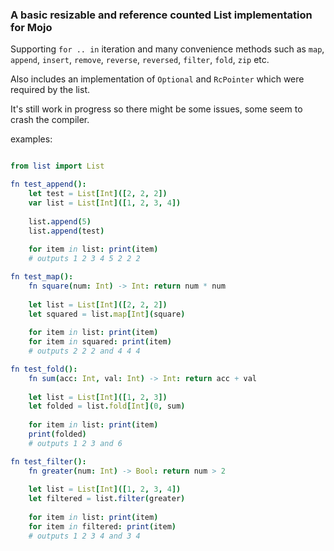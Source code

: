 ### A basic resizable and reference counted List implementation for Mojo
Supporting `for .. in` iteration and many convenience methods such as `map`, `append`, `insert`, `remove`, `reverse`, `reversed`, `filter`, `fold`, `zip` etc.

Also includes an implementation of `Optional` and `RcPointer` which were required by the list.

It's still work in progress so there might be some issues, some seem to crash the compiler.

examples:
```nim

from list import List

fn test_append():
    let test = List[Int]([2, 2, 2])
    var list = List[Int]([1, 2, 3, 4])
    
    list.append(5)
    list.append(test)
    
    for item in list: print(item)
    # outputs 1 2 3 4 5 2 2 2

fn test_map():
    fn square(num: Int) -> Int: return num * num
    
    let list = List[Int]([2, 2, 2])
    let squared = list.map[Int](square)
    
    for item in list: print(item)
    for item in squared: print(item)
    # outputs 2 2 2 and 4 4 4

fn test_fold():
    fn sum(acc: Int, val: Int) -> Int: return acc + val
    
    let list = List[Int]([1, 2, 3])
    let folded = list.fold[Int](0, sum)
    
    for item in list: print(item)
    print(folded)
    # outputs 1 2 3 and 6

fn test_filter():
    fn greater(num: Int) -> Bool: return num > 2
    
    let list = List[Int]([1, 2, 3, 4])
    let filtered = list.filter(greater)
    
    for item in list: print(item)
    for item in filtered: print(item)
    # outputs 1 2 3 4 and 3 4
```
